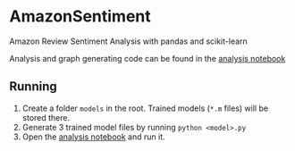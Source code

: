 # AmazonSentiment
Amazon Review Sentiment Analysis with pandas and scikit-learn

Analysis and graph generating code can be found in the [analysis notebook](https://github.com/ArnoutDevos/AmazonSentiment/blob/master/Analysis.ipynb)
## Running
1. Create a folder `models` in the root. Trained models (`*.m` files) will be stored there.
2. Generate 3 trained model files by running `python <model>.py`
3. Open the [analysis notebook](https://github.com/ArnoutDevos/AmazonSentiment/blob/master/Analysis.ipynb) and run it.
